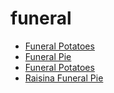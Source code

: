 # funeral

 * [Funeral Potatoes](../index/f/funeral-potatoes.json)
 * [Funeral Pie](../index/f/funeral-pie.json)
 * [Funeral Potatoes](../index/f/funeral-potatoes.json)
 * [Raisina Funeral Pie](../index/r/raisina-funeral-pie.json)
